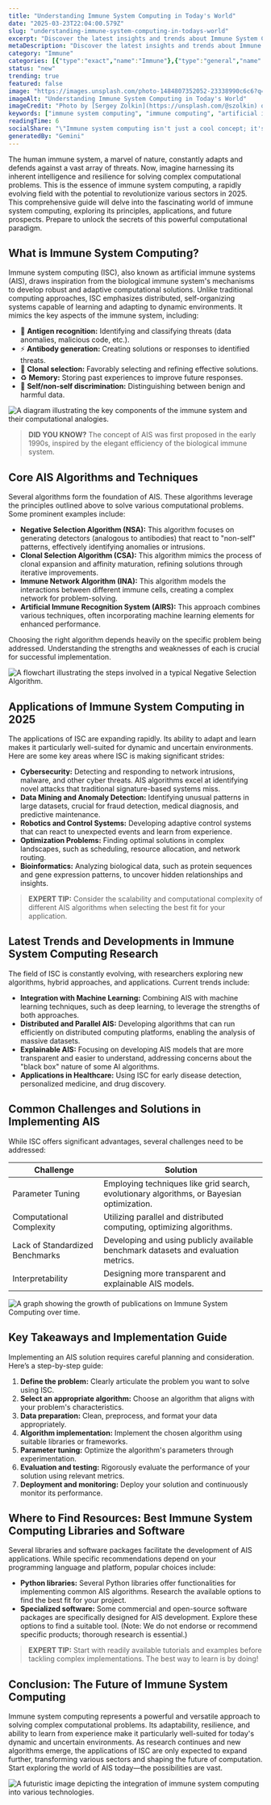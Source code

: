 ```yaml
---
title: "Understanding Immune System Computing in Today's World"
date: "2025-03-23T22:04:00.579Z"
slug: "understanding-immune-system-computing-in-todays-world"
excerpt: "Discover the latest insights and trends about Immune System Computing. This comprehensive guide covers everything you need to know about Immune System Computing in 2025."
metaDescription: "Discover the latest insights and trends about Immune System Computing. This comprehensive guide covers everything you need to know about Immune System Comp..."
category: "Immune"
categories: [{"type":"exact","name":"Immune"},{"type":"general","name":"Computer Science"},{"type":"medium","name":"Artificial Intelligence"},{"type":"specific","name":"Algorithm Design"},{"type":"niche","name":"Negative Selection"}]
status: "new"
trending: true
featured: false
image: "https://images.unsplash.com/photo-1484807352052-23338990c6c6?q=85&w=1200&fit=max&fm=webp&auto=compress"
imageAlt: "Understanding Immune System Computing in Today's World"
imageCredit: "Photo by [Sergey Zolkin](https://unsplash.com/@szolkin) on Unsplash"
keywords: ["immune system computing", "immune computing", "artificial immune system", "AIS algorithms", "immune system inspired computing", "applications of immune system computing", "buy immune system computing software", "immune system computing research", "immune system computing tutorial", "best immune system computing libraries"]
readingTime: 6
socialShare: "\"Immune system computing isn't just a cool concept; it's revolutionizing cybersecurity and data analysis by mimicking the body's natural defenses against threats. Prepare for a more resilient digital world!\""
generatedBy: "Gemini"
---
```




The human immune system, a marvel of nature, constantly adapts and defends against a vast array of threats.  Now, imagine harnessing its inherent intelligence and resilience for solving complex computational problems. This is the essence of immune system computing, a rapidly evolving field with the potential to revolutionize various sectors in 2025. This comprehensive guide will delve into the fascinating world of immune system computing, exploring its principles, applications, and future prospects.  Prepare to unlock the secrets of this powerful computational paradigm.

## What is Immune System Computing?

Immune system computing (ISC), also known as artificial immune systems (AIS), draws inspiration from the biological immune system's mechanisms to develop robust and adaptive computational solutions. Unlike traditional computing approaches, ISC emphasizes distributed, self-organizing systems capable of learning and adapting to dynamic environments.  It mimics the key aspects of the immune system, including:

* 🔑 **Antigen recognition:** Identifying and classifying threats (data anomalies, malicious code, etc.).
* ⚡ **Antibody generation:** Creating solutions or responses to identified threats.
* 🔄 **Clonal selection:**  Favorably selecting and refining effective solutions.
* ♻️ **Memory:** Storing past experiences to improve future responses.
* 🔄 **Self/non-self discrimination:** Distinguishing between benign and harmful data.

![A diagram illustrating the key components of the immune system and their computational analogies.](https://images.unsplash.com/photo-1594051182587-0bd78bba36e7?q=85&w=1200&fit=max&fm=webp&auto=compress)

> **DID YOU KNOW?** The concept of AIS was first proposed in the early 1990s, inspired by the elegant efficiency of the biological immune system.

## Core AIS Algorithms and Techniques

Several algorithms form the foundation of AIS.  These algorithms leverage the principles outlined above to solve various computational problems. Some prominent examples include:

* **Negative Selection Algorithm (NSA):** This algorithm focuses on generating detectors (analogous to antibodies) that react to "non-self" patterns, effectively identifying anomalies or intrusions.
* **Clonal Selection Algorithm (CSA):** This algorithm mimics the process of clonal expansion and affinity maturation, refining solutions through iterative improvements.
* **Immune Network Algorithm (INA):** This algorithm models the interactions between different immune cells, creating a complex network for problem-solving.
* **Artificial Immune Recognition System (AIRS):** This approach combines various techniques, often incorporating machine learning elements for enhanced performance.

Choosing the right algorithm depends heavily on the specific problem being addressed.  Understanding the strengths and weaknesses of each is crucial for successful implementation.

![A flowchart illustrating the steps involved in a typical Negative Selection Algorithm.](https://images.unsplash.com/photo-1594051182624-1119ee8a8b73?q=85&w=1200&fit=max&fm=webp&auto=compress)

## Applications of Immune System Computing in 2025

The applications of ISC are expanding rapidly.  Its ability to adapt and learn makes it particularly well-suited for dynamic and uncertain environments.  Here are some key areas where ISC is making significant strides:

* **Cybersecurity:** Detecting and responding to network intrusions, malware, and other cyber threats.  AIS algorithms excel at identifying novel attacks that traditional signature-based systems miss.
* **Data Mining and Anomaly Detection:** Identifying unusual patterns in large datasets, crucial for fraud detection, medical diagnosis, and predictive maintenance.
* **Robotics and Control Systems:** Developing adaptive control systems that can react to unexpected events and learn from experience.
* **Optimization Problems:** Finding optimal solutions in complex landscapes, such as scheduling, resource allocation, and network routing.
* **Bioinformatics:** Analyzing biological data, such as protein sequences and gene expression patterns, to uncover hidden relationships and insights.

> **EXPERT TIP:**  Consider the scalability and computational complexity of different AIS algorithms when selecting the best fit for your application.

## Latest Trends and Developments in Immune System Computing Research

The field of ISC is constantly evolving, with researchers exploring new algorithms, hybrid approaches, and applications.  Current trends include:

* **Integration with Machine Learning:** Combining AIS with machine learning techniques, such as deep learning, to leverage the strengths of both approaches.
* **Distributed and Parallel AIS:** Developing algorithms that can run efficiently on distributed computing platforms, enabling the analysis of massive datasets.
* **Explainable AIS:** Focusing on developing AIS models that are more transparent and easier to understand, addressing concerns about the "black box" nature of some AI algorithms.
* **Applications in Healthcare:**  Using ISC for early disease detection, personalized medicine, and drug discovery.

## Common Challenges and Solutions in Implementing AIS

While ISC offers significant advantages, several challenges need to be addressed:

| Challenge                      | Solution                                                                 |
|---------------------------------|-----------------------------------------------------------------------------|
| Parameter Tuning                | Employing techniques like grid search, evolutionary algorithms, or Bayesian optimization. |
| Computational Complexity       | Utilizing parallel and distributed computing, optimizing algorithms.          |
| Lack of Standardized Benchmarks | Developing and using publicly available benchmark datasets and evaluation metrics. |
| Interpretability               | Designing more transparent and explainable AIS models.                        |

![A graph showing the growth of publications on Immune System Computing over time.](https://images.unsplash.com/photo-1594051182648-18f5abef2a9b?q=85&w=1200&fit=max&fm=webp&auto=compress)

##  Key Takeaways and Implementation Guide

Implementing an AIS solution requires careful planning and consideration.  Here’s a step-by-step guide:

1. **Define the problem:** Clearly articulate the problem you want to solve using ISC.
2. **Select an appropriate algorithm:** Choose an algorithm that aligns with your problem's characteristics.
3. **Data preparation:**  Clean, preprocess, and format your data appropriately.
4. **Algorithm implementation:** Implement the chosen algorithm using suitable libraries or frameworks.
5. **Parameter tuning:** Optimize the algorithm's parameters through experimentation.
6. **Evaluation and testing:** Rigorously evaluate the performance of your solution using relevant metrics.
7. **Deployment and monitoring:** Deploy your solution and continuously monitor its performance.

## Where to Find Resources: Best Immune System Computing Libraries and Software

Several libraries and software packages facilitate the development of AIS applications.  While specific recommendations depend on your programming language and platform, popular choices include:

* **Python libraries:**  Several Python libraries offer functionalities for implementing common AIS algorithms.  Research the available options to find the best fit for your project.
* **Specialized software:** Some commercial and open-source software packages are specifically designed for AIS development.  Explore these options to find a suitable tool.  (Note:  We do not endorse or recommend specific products; thorough research is essential.)

> **EXPERT TIP:**  Start with readily available tutorials and examples before tackling complex implementations.  The best way to learn is by doing!

## Conclusion: The Future of Immune System Computing

Immune system computing represents a powerful and versatile approach to solving complex computational problems.  Its adaptability, resilience, and ability to learn from experience make it particularly well-suited for today's dynamic and uncertain environments.  As research continues and new algorithms emerge, the applications of ISC are only expected to expand further, transforming various sectors and shaping the future of computation.  Start exploring the world of AIS today—the possibilities are vast.

![A futuristic image depicting the integration of immune system computing into various technologies.](https://images.unsplash.com/photo-1530026405186-ed1f139313f8?q=85&w=1200&fit=max&fm=webp&auto=compress)

